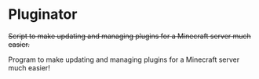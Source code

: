 # Pluginator

~~Script to make updating and managing plugins for a Minecraft server much easier.~~

Program to make updating and managing plugins for a Minecraft server much easier!